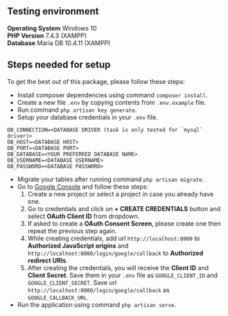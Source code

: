 ## Testing environment
**Operating System** Windows 10  
**PHP Version** 7.4.3 (XAMPP)  
**Database** Maria DB 10.4.11 (XAMPP)

##  Steps needed for setup

To get the best out of this package, please follow these steps:
- Install composer dependencies using command `composer install`. 
- Create a new file `.env` by copying contents from `.env.example` file.
- Run command `php artisan key generate`.
- Setup your database credentials in your `.env` file.
```dotenv
DB_CONNECTION=<DATABASE DRIVER (task is only tested for `mysql` driver)>
DB_HOST=<DATABASE HOST>
DB_PORT=<DATABASE PORT>
DB_DATABASE=<YOUR PREFERRED DATABASE NAME>
DB_USERNAME=<DATABASE USERNAME>
DB_PASSWORD=<DATABASE PASSWORD>
```

- Migrate your tables after running command `php artisan migrate`.
- Go to [Google Console](https://console.developers.google.com/ "Google Developer Console") and follow these steps:
  1. Create a new project or select a project in case you already have one.
  2. Go to credentials and click on **+ CREATE CREDENTIALS** button and select **OAuth Client ID** from dropdown.
  3. If asked to create a **OAuth Consent Screen**, please create one then repeat the previous step again.
  4. While creating credentials, add url `http://localhost:8000` to **Authorized JavaScript origins** and `http://localhost:8000/login/google/callback` to **Authorized redirect URIs**.
  5. After creating the credentials, you will receive the **Client ID** and **Client Secret**. Save them in your `.env` file as `GOOGLE_CLIENT_ID` and `GOOGLE_CLIENT_SECRET`. Save url `http://localhost:8000/login/google/callback` as `GOOGLE_CALLBACK_URL`.
- Run the application using command `php artisan serve`.
